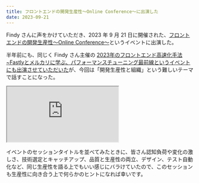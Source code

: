 ```yaml
---
title: フロントエンドの開発生産性〜Online Conference〜に出演した
date: 2023-09-21
---
```


Findy さんに声をかけていただき、2023 年 9 月 21 日に開催された、[フロントエンドの開発生産性〜Online Conference〜](https://findy.connpass.com/event/294482/)というイベントに出演した。

半年前にも、同じく Findy さん主催の [2023年のフロントエンド高速化手法~Fastlyとメルカリに学ぶ、パフォーマンスチューニング最前線というイベントにも出演させていただいた](/posts/2023/frontend-performance-fastly-mercari/)が、今回は「開発生産性と組織」という難しいテーマで話すことになった。

<iframe loading="lazy" class="dropshadow" src="https://1000ch.github.io/slides/productivity-and-organization/"></iframe>

イベントのセッションタイトルを並べてみたときに、皆さん認知負荷や変化の激しさ、技術選定とキャッチアップ、品質と生産性の両立、デザイン、テスト自動化など、同じ生産性を語る上でもいい感じにバラけていたので、このセッションも生産性に向き合う上で何らかのヒントになれば幸いです。
